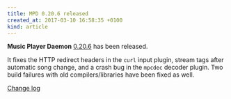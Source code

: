 ```yaml
---
title: MPD 0.20.6 released
created_at: 2017-03-10 16:58:35 +0100
kind: article
---
```


**Music Player Daemon**
[0.20.6](http://www.musicpd.org/download/mpd/0.20/mpd-0.20.6.tar.xz)
has been released.

It fixes the HTTP redirect headers in the `curl` input plugin, stream
tags after automatic song change, and a crash bug in the `mpcdec`
decoder plugin.  Two build failures with old compilers/libraries have
been fixed as well.

[Change log](http://git.musicpd.org/cgit/master/mpd.git/plain/NEWS?h=v0.20.6)
